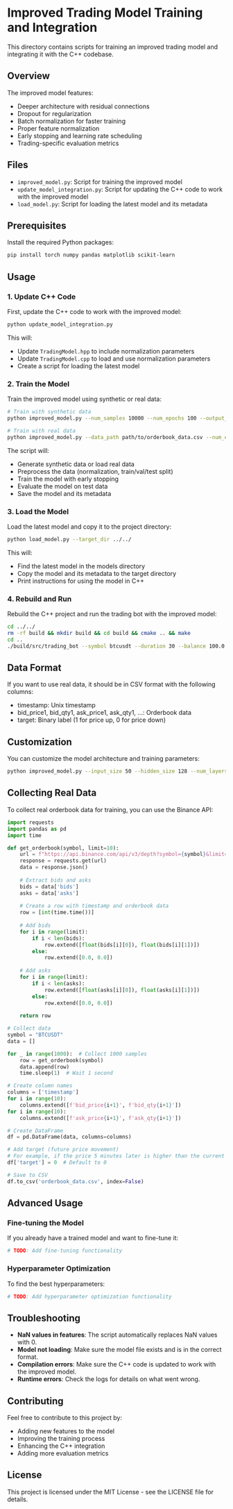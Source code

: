 # Improved Trading Model Training and Integration

This directory contains scripts for training an improved trading model and integrating it with the C++ codebase.

## Overview

The improved model features:
- Deeper architecture with residual connections
- Dropout for regularization
- Batch normalization for faster training
- Proper feature normalization
- Early stopping and learning rate scheduling
- Trading-specific evaluation metrics

## Files

- `improved_model.py`: Script for training the improved model
- `update_model_integration.py`: Script for updating the C++ code to work with the improved model
- `load_model.py`: Script for loading the latest model and its metadata

## Prerequisites

Install the required Python packages:

```bash
pip install torch numpy pandas matplotlib scikit-learn
```

## Usage

### 1. Update C++ Code

First, update the C++ code to work with the improved model:

```bash
python update_model_integration.py
```

This will:
- Update `TradingModel.hpp` to include normalization parameters
- Update `TradingModel.cpp` to load and use normalization parameters
- Create a script for loading the latest model

### 2. Train the Model

Train the improved model using synthetic or real data:

```bash
# Train with synthetic data
python improved_model.py --num_samples 10000 --num_epochs 100 --output_dir ../../models

# Train with real data
python improved_model.py --data_path path/to/orderbook_data.csv --num_epochs 100 --output_dir ../../models
```

The script will:
- Generate synthetic data or load real data
- Preprocess the data (normalization, train/val/test split)
- Train the model with early stopping
- Evaluate the model on test data
- Save the model and its metadata

### 3. Load the Model

Load the latest model and copy it to the project directory:

```bash
python load_model.py --target_dir ../../
```

This will:
- Find the latest model in the models directory
- Copy the model and its metadata to the target directory
- Print instructions for using the model in C++

### 4. Rebuild and Run

Rebuild the C++ project and run the trading bot with the improved model:

```bash
cd ../../
rm -rf build && mkdir build && cd build && cmake .. && make
cd ..
./build/src/trading_bot --symbol btcusdt --duration 30 --balance 100.0 --stop-loss 0.5 --max-drawdown 5.0 --api-key YOUR_API_KEY --secret-key YOUR_SECRET_KEY --leverage 5
```

## Data Format

If you want to use real data, it should be in CSV format with the following columns:
- timestamp: Unix timestamp
- bid_price1, bid_qty1, ask_price1, ask_qty1, ...: Orderbook data
- target: Binary label (1 for price up, 0 for price down)

## Customization

You can customize the model architecture and training parameters:

```bash
python improved_model.py --input_size 50 --hidden_size 128 --num_layers 3 --dropout_rate 0.2 --learning_rate 0.001
```

## Collecting Real Data

To collect real orderbook data for training, you can use the Binance API:

```python
import requests
import pandas as pd
import time

def get_orderbook(symbol, limit=10):
    url = f"https://api.binance.com/api/v3/depth?symbol={symbol}&limit={limit}"
    response = requests.get(url)
    data = response.json()
    
    # Extract bids and asks
    bids = data['bids']
    asks = data['asks']
    
    # Create a row with timestamp and orderbook data
    row = [int(time.time())]
    
    # Add bids
    for i in range(limit):
        if i < len(bids):
            row.extend([float(bids[i][0]), float(bids[i][1])])
        else:
            row.extend([0.0, 0.0])
    
    # Add asks
    for i in range(limit):
        if i < len(asks):
            row.extend([float(asks[i][0]), float(asks[i][1])])
        else:
            row.extend([0.0, 0.0])
    
    return row

# Collect data
symbol = "BTCUSDT"
data = []

for _ in range(1000):  # Collect 1000 samples
    row = get_orderbook(symbol)
    data.append(row)
    time.sleep(1)  # Wait 1 second

# Create column names
columns = ['timestamp']
for i in range(10):
    columns.extend([f'bid_price{i+1}', f'bid_qty{i+1}'])
for i in range(10):
    columns.extend([f'ask_price{i+1}', f'ask_qty{i+1}'])

# Create DataFrame
df = pd.DataFrame(data, columns=columns)

# Add target (future price movement)
# For example, if the price 5 minutes later is higher than the current price, target = 1
df['target'] = 0  # Default to 0

# Save to CSV
df.to_csv('orderbook_data.csv', index=False)
```

## Advanced Usage

### Fine-tuning the Model

If you already have a trained model and want to fine-tune it:

```bash
# TODO: Add fine-tuning functionality
```

### Hyperparameter Optimization

To find the best hyperparameters:

```bash
# TODO: Add hyperparameter optimization functionality
```

## Troubleshooting

- **NaN values in features**: The script automatically replaces NaN values with 0.
- **Model not loading**: Make sure the model file exists and is in the correct format.
- **Compilation errors**: Make sure the C++ code is updated to work with the improved model.
- **Runtime errors**: Check the logs for details on what went wrong.

## Contributing

Feel free to contribute to this project by:
- Adding new features to the model
- Improving the training process
- Enhancing the C++ integration
- Adding more evaluation metrics

## License

This project is licensed under the MIT License - see the LICENSE file for details. 